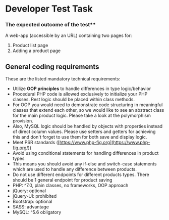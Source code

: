 # Developer Test Task

### The expected outcome of the test**

A web-app (accessible by an URL) containing two pages for:

1. Product list page
2. Adding a product page

## General coding requirements

These are the listed mandatory technical requirements:

- Utilize **OOP principles** to handle differences in type logic/behavior
- Procedural PHP code is allowed exclusively to initialize your PHP classes. Rest logic should be placed within class methods.
- For OOP you would need to demonstrate code structuring in meaningful classes that extend each other, so we would like to see an abstract class for the main product logic. Please take a look at the polymorphism provision.
- Also, MySQL logic should be handled by objects with properties instead of direct column values. Please use setters and getters for achieving this and don't forget to use them for both save and display logic.
- Meet PSR standards ([https://www.php-fig.org](https://www.php-fig.org/))
- Avoid using conditional statements for handling differences in product types
- This means you should avoid any if-else and switch-case statements which are used to handle any difference between products.
- Do not use different endpoints for different products types. There should be 1 general endpoint for product saving
- PHP: ^7.0, plain classes, no frameworks, OOP approach
- jQuery: optional
- jQuery-UI: prohibited
- Bootstrap: optional
- SASS: advantage
- MySQL: ^5.6 obligatory
